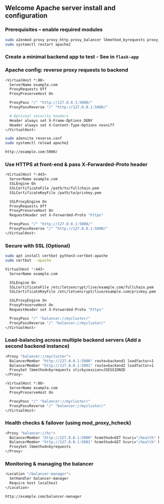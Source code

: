 ## Welcome Apache server install and configuration

### Prerequisites – enable required modules

```bash
sudo a2enmod proxy proxy_http proxy_balancer lbmethod_byrequests proxy_hcheck headers ssl
sudo systemctl restart apache2
```

### Create a minimal backend app to test - See in `flask-app`

### Apache config: reverse proxy requests to backend

```bash
<VirtualHost *:80>
  ServerName example.com
  ProxyRequests Off
  ProxyPreserveHost On

  ProxyPass "/" "http://127.0.0.1:5000/"
  ProxyPassReverse "/" "http://127.0.0.1:5000/"

  # Optional security headers
  Header always set X-Frame-Options DENY
  Header always set X-Content-Type-Options nosniff
</VirtualHost>
```

```bash
sudo a2ensite reverse.conf
sudo systemctl reload apache2
```

```bash
http://example.com:5000/
```

### Use HTTPS at front-end & pass X‑Forwarded‑Proto header

```bash
<VirtualHost *:443>
  ServerName example.com
  SSLEngine On
  SSLCertificateFile /path/to/fullchain.pem
  SSLCertificateKeyFile /path/to/privkey.pem

  SSLProxyEngine On
  ProxyRequests Off
  ProxyPreserveHost On
  RequestHeader set X-Forwarded-Proto "https"

  ProxyPass "/" "http://127.0.0.1:5000/"
  ProxyPassReverse "/" "http://127.0.0.1:5000/"
</VirtualHost>
```

### Secure with SSL (Optional)

```bash
sudo apt install certbot python3-certbot-apache
sudo certbot --apache
```

```bash
VirtualHost *:443>
  ServerName example.com

  SSLEngine On
  SSLCertificateFile /etc/letsencrypt/live/example.com/fullchain.pem
  SSLCertificateKeyFile /etc/letsencrypt/live/example.com/privkey.pem

  SSLProxyEngine On
  ProxyPreserveHost On
  RequestHeader set X-Forwarded-Proto "https"

  ProxyPass "/" "balancer://mycluster/"
  ProxyPassReverse "/" "balancer://mycluster/"
</VirtualHost>
```

### Load‑balancing across multiple backend servers (Add a second backend instance)

```bash
<Proxy "balancer://mycluster">
  BalancerMember "http://127.0.0.1:5000" route=backend1 loadfactor=1
  BalancerMember "http://127.0.0.1:5001" route=backend2 loadfactor=1
  ProxySet lbmethod=byrequests stickysession=JSESSIONID
</Proxy>

<VirtualHost *:80>
  ServerName example.com
  ProxyPreserveHost On

  ProxyPass "/" "balancer://mycluster/"
  ProxyPassReverse "/" "balancer://mycluster/"
</VirtualHost>
```

### Health checks & failover (using mod_proxy_hcheck)

```bash
<Proxy "balancer://hc">
  BalancerMember "http://127.0.0.1:5000" hcmethod=GET hcuri="/health" hcinterval=10 hcthreshold=3
  BalancerMember "http://127.0.0.1:5001" hcmethod=GET hcuri="/health" hcinterval=10 hcthreshold=3
  ProxySet lbmethod=byrequests
</Proxy>
```

### Monitoring & managing the balancer

```bash
<Location "/balancer-manager">
  SetHandler balancer-manager
  Require host localhost
</Location>
```

```bash
http://example.com/balancer-manager
```

